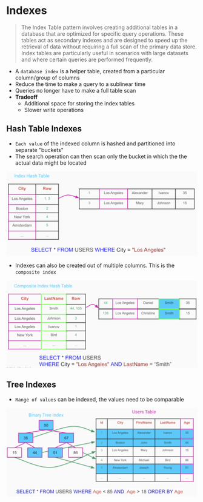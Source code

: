 # Indexes

> The Index Table pattern involves creating additional tables in a database that are optimized for specific query operations. These tables act as secondary indexes and are designed to speed up the retrieval of data without requiring a full scan of the primary data store. Index tables are particularly useful in scenarios with large datasets and where certain queries are performed frequently.

- A `database index` is a helper table, created from a particular column/group of columns
- Reduce the time to make a query to a sublinear time
- Queries no longer have to make a full table scan
- **Tradeoff**
  - Additional space for storing the index tables
  - Slower write operations

## Hash Table Indexes

- `Each value` of the indexed column is hashed and partitioned into separate "buckets"
- The search operation can then scan only the bucket in which the the actual data might be located

![Index Hash Table](.images/index-hash-table.png)

- Indexes can also be created out of multiple columns. This is the `composite index`

![Index Hash Table Composite](.images/index-hash-table-composite.png)

## Tree Indexes

- `Range of values` can be indexed, the values need to be comparable

![Index Binary Tree](.images/index-binary-tree.png)
